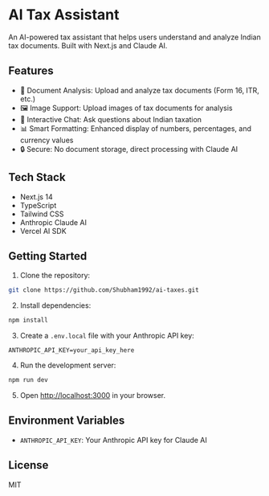 # AI Tax Assistant

An AI-powered tax assistant that helps users understand and analyze Indian tax documents. Built with Next.js and Claude AI.

## Features

- 📄 Document Analysis: Upload and analyze tax documents (Form 16, ITR, etc.)
- 🖼️ Image Support: Upload images of tax documents for analysis
- 💬 Interactive Chat: Ask questions about Indian taxation
- 📊 Smart Formatting: Enhanced display of numbers, percentages, and currency values
- 🔒 Secure: No document storage, direct processing with Claude AI

## Tech Stack

- Next.js 14
- TypeScript
- Tailwind CSS
- Anthropic Claude AI
- Vercel AI SDK

## Getting Started

1. Clone the repository:
```bash
git clone https://github.com/Shubham1992/ai-taxes.git
```

2. Install dependencies:
```bash
npm install
```

3. Create a `.env.local` file with your Anthropic API key:
```
ANTHROPIC_API_KEY=your_api_key_here
```

4. Run the development server:
```bash
npm run dev
```

5. Open [http://localhost:3000](http://localhost:3000) in your browser.

## Environment Variables

- `ANTHROPIC_API_KEY`: Your Anthropic API key for Claude AI

## License

MIT
